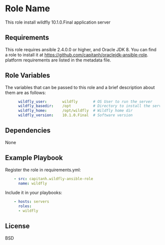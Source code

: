 Role Name
=========

This role install wildfly 10.1.0.Final application server

Requirements
------------

This role requires ansible 2.4.0.0 or higher, and Oracle JDK 8. You can find a role to install it at https://github.com/capitanh/oraclejdk-ansible-role. platform requirements are listed
in the metadata file.

Role Variables
--------------

The variables that can be passed to this role and a brief description about
them are as follows:

```yaml
      wildfly_user:       wildfly       # OS User to run the server
      wildfly_basedir:    /opt          # Directory to install the server
      wildfly_home:       /opt/wildfly  # Wildfly home dir
      wildfly_version:    10.1.0.Final  # Software version
```

Dependencies
------------

None

Example Playbook
----------------

Register the role in requirements.yml:

```yaml
    - src: capitanh.wildfly-ansible-role
      name: wildfly
```
Include it in your playbooks:

```yaml
    - hosts: servers
      roles:
      - wildfly
```

License
-------

BSD

